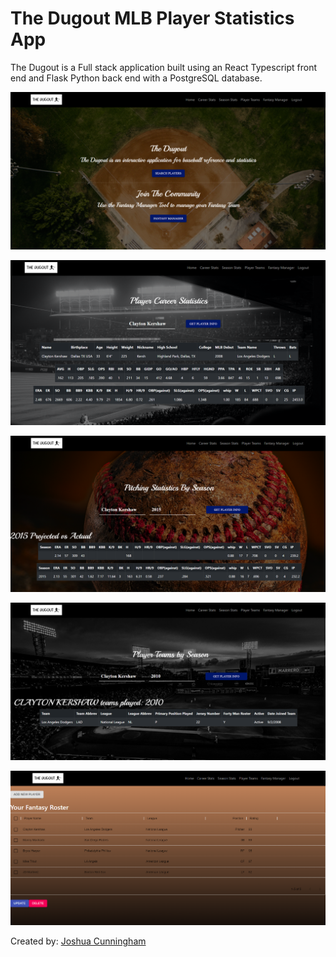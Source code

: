 # The Dugout MLB Player Statistics App

The Dugout is a Full stack application built using an React Typescript front end and Flask Python back end with a PostgreSQL database.

![Site Image Example](https://github.com/jcnghm/The-Dugout-App/blob/master/src/assets/images/github5.PNG)

![Site Image Example](https://github.com/jcnghm/The-Dugout-App/blob/master/src/assets/images/github1.PNG)

![Site Image Example](https://github.com/jcnghm/The-Dugout-App/blob/master/src/assets/images/github2.PNG)

![Site Image Example](https://github.com/jcnghm/The-Dugout-App/blob/master/src/assets/images/github3.PNG)

![Site Image Example](https://github.com/jcnghm/The-Dugout-App/blob/master/src/assets/images/github4.PNG)

Created by: [Joshua Cunningham](https://www.linkedin.com/in/joshua-cunningham-wa/)